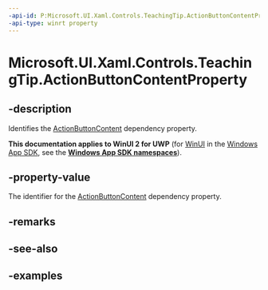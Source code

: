 ```yaml
---
-api-id: P:Microsoft.UI.Xaml.Controls.TeachingTip.ActionButtonContentProperty
-api-type: winrt property
---
```


# Microsoft.UI.Xaml.Controls.TeachingTip.ActionButtonContentProperty

<!--
public static Windows.UI.Xaml.DependencyProperty ActionButtonContentProperty { get; }
-->

## -description

Identifies the [ActionButtonContent](teachingtip_actionbuttoncontent.md) dependency property.

**This documentation applies to WinUI 2 for UWP** (for [WinUI](/windows/apps/winui/winui3/) in the [Windows App SDK](/windows/apps/windows-app-sdk/), see the **[Windows App SDK namespaces](/windows/windows-app-sdk/api/winrt/)**).

## -property-value

The identifier for the [ActionButtonContent](teachingtip_actionbuttoncontent.md) dependency property.

## -remarks

## -see-also

## -examples

